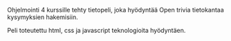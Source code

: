 Ohjelmointi 4 kurssille tehty tietopeli, joka hyödyntää Open trivia tietokantaa kysymyksien hakemisiin. 

Peli toteutettu html, css ja javascript teknologioita hyödyntäen.
